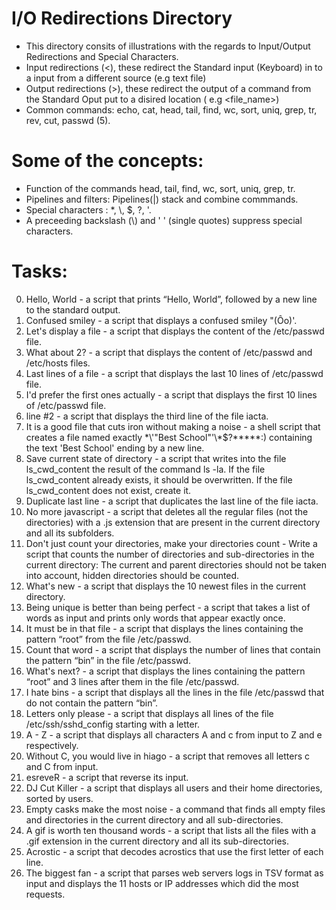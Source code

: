 # I/O Redirections Directory

- This directory consits of illustrations with the regards to Input/Output Redirections and Special Characters.
- Input redirections (<), these redirect the Standard input (Keyboard) in to a input from a different source (e.g text file)
- Output redirections (>), these redirect the output of a command from the Standard Oput put to a disired location ( e.g <file_name>)
- Common commands: echo, cat, head, tail, find, wc, sort, uniq, grep, tr, rev, cut, passwd (5).

# Some of the concepts:

- Function of the commands head, tail, find, wc, sort, uniq, grep, tr.
- Pipelines and filters: Pipelines(|) stack and combine commmands.
- Special characters : *, \\, $, ?, '.
- A preceeding backslash (\\) and ' ' (single quotes) suppress special characters.

# Tasks: 

0. Hello, World -  a script that prints “Hello, World”, followed by a new line to the standard output.
1. Confused smiley - a script that displays a confused smiley "(Ôo)'.
2. Let's display a file - a script that displays the content of the /etc/passwd file.
3. What about 2? - a script that displays the content of /etc/passwd and /etc/hosts files.
4. Last lines of a file - a script that displays the last 10 lines of /etc/passwd file.
5. I'd prefer the first ones actually - a script that displays the first 10 lines of /etc/passwd file.
6. line #2 - a script that displays the third line of the file iacta.
7. It is a good file that cuts iron without making a noise - a shell script that creates a file named exactly \*\\'"Best School"\'\\*$\?\*\*\*\*\*:) containing the text 'Best School' ending by a new line.
8. Save current state of directory - a script that writes into the file ls_cwd_content the result of the command ls -la. If the file ls_cwd_content already exists, it should be overwritten. If the file ls_cwd_content does not exist, create it.
9. Duplicate last line - a script that duplicates the last line of the file iacta.
10. No more javascript - a script that deletes all the regular files (not the directories) with a .js extension that are present in the current directory and all its subfolders.
11. Don't just count your directories, make your directories count - Write a script that counts the number of directories and sub-directories in the current directory: The current and parent directories should not be taken into account, hidden directories should be counted.
12. What's new - a script that displays the 10 newest files in the current directory.
13. Being unique is better than being perfect - a script that takes a list of words as input and prints only words that appear exactly once.
14. It must be in that file - a script that displays the lines containing the pattern “root” from the file /etc/passwd.
15. Count that word - a script that displays the number of lines that contain the pattern “bin” in the file /etc/passwd. 
16. What's next? - a script that displays the lines containing the pattern “root” and 3 lines after them in the file /etc/passwd.
17. I hate bins - a script that displays all the lines in the file /etc/passwd that do not contain the pattern “bin”.
18. Letters only please - a script that displays all lines of the file /etc/ssh/sshd_config starting with a letter.
19. A - Z - a script that displays all characters A and c from input to Z and e respectively.
20. Without C, you would live in hiago - a script that removes all letters c and C from input.
21. esreveR - a script that reverse its input.
22. DJ Cut Killer - a script that displays all users and their home directories, sorted by users.
23. Empty casks make the most noise - a command that finds all empty files and directories in the current directory and all sub-directories.
24. A gif is worth ten thousand words - a script that lists all the files with a .gif extension in the current directory and all its sub-directories.
25. Acrostic - a script that decodes acrostics that use the first letter of each line.
26. The biggest fan -  a script that parses web servers logs in TSV format as input and displays the 11 hosts or IP addresses which did the most requests.




























